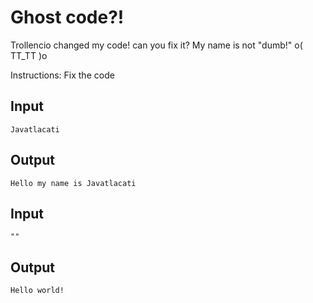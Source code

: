 # Ghost code?!

Trollencio changed my code! can you fix it?
My name is not "dumb!" o( TT_TT )o

Instructions: Fix the code

Input
----

    Javatlacati

Output
-----

    Hello my name is Javatlacati

Input
----

    ""

Output
----

    Hello world!
